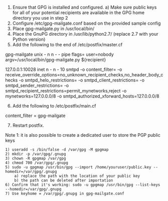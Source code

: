 1) Ensure that GPG is installed and configured.
	a) Make sure public keys for all of your potential recipients are
	   available in the GPG home directory you use in step 2
2) Configure /etc/gpg-mailgate.conf based on the provided sample config
3) Place gpg-mailgate.py in /usr/local/bin/
4) Place the GnuPG directory in /usr/lib/python2.7/ (replace 2.7 with your Python version)
5) Add the following to the end of /etc/postfix/master.cf

gpg-mailgate	unix	-	n	n	-	-	pipe
	flags= user=nobody argv=/usr/local/bin/gpg-mailgate.py ${recipient}

127.0.0.1:10028	inet	n	-	n	-	10	smtpd
	-o content_filter=
	-o receive_override_options=no_unknown_recipient_checks,no_header_body_checks
	-o smtpd_helo_restrictions=
	-o smtpd_client_restrictions=
	-o smtpd_sender_restrictions=
	-o smtpd_recipient_restrictions=permit_mynetworks,reject
	-o mynetworks=127.0.0.0/8
	-o smtpd_authorized_xforward_hosts=127.0.0.0/8

6) Add the following to /etc/postfix/main.cf

content_filter = gpg-mailgate

7) Restart postfix.

Note 1: it is also possible to create a dedicated user to store the PGP public keys

	1) useradd -s /bin/false -d /var/gpg -M gpgmap
	2) mkdir -p /var/gpg/.gnupg
	3) chown -R gpgmap /var/gpg
	4) chmod 700 /var/gpg/.gnupg
	5) sudo -u gpgmap /usr/bin/gpg --import /home/youruser/public.key --homedir=/var/gpg/.gnupg
		a) replace the path with the location of your public key
		b) the path can be deleted after importation
	6) Confirm that it's working: sudo -u gpgmap /usr/bin/gpg --list-keys --homedir=/var/gpg/.gnupg
	7) Use keyhome = /var/gpg/.gnupg in gpg-mailgate.conf
